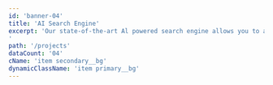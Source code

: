 ```yaml
---
id: 'banner-04'
title: 'AI Search Engine'
excerpt: 'Our state-of-the-art Al powered search engine allows you to access all the information pertaining to your project.
'
path: '/projects'
dataCount: '04'
cName: 'item secondary__bg'
dynamicClassName: 'item primary__bg'
---
```

